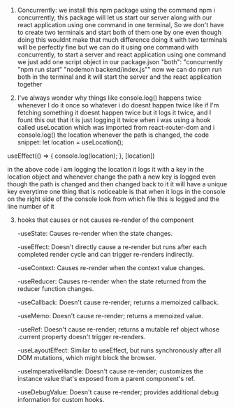 1. Concurrently: we install this npm package using the command npm i concurrently, this package will let us start our server along with our react application using one command in one terminal, So we don't have to create two terminals and start both of them one by one even though doing this wouldnt make that much difference doing it with two terminals will be perfectly fine but we can do it using one command with concurrently, to start a server and react application using one command we just add one script object in our package.json "both": "concurrently \"npm run start\" \"nodemon backend/index.js\""  now we can do npm run both in the terminal and it will start the server and the react application together

2. I've always wonder why things like console.log() happens twice whenever I do it once so whatever i do doesnt happen twice like if I'm fetching something it doesnt happen twice but it logs it twice, and I fount this out that it is just logging it twice when i was using a hook called useLocation which  was imported from react-router-dom and i console.log() the location whenever the path is changed, the code snippet: 
let location = useLocation();

  useEffect(() => {
    console.log(location);
  }, [location])

  in the above code i am logging the location it logs it with a key in the location object and whenever change the path a new key is logged even though the path is changed and then changed back to it it will have a unique key everytime one thing that is noticeable is that when it logs in the console on the right side of the console look from which file this is logged and the line number of it



3. hooks that causes or not causes re-render of the component  

    -useState: Causes re-render when the state changes.

    -useEffect: Doesn't directly cause a re-render but runs after each completed render cycle and can trigger re-renders indirectly.

    -useContext: Causes re-render when the context value changes.

    -useReducer: Causes re-render when the state returned from the reducer function changes.

    -useCallback: Doesn't cause re-render; returns a memoized callback.

    -useMemo: Doesn't cause re-render; returns a memoized value.

    -useRef: Doesn't cause re-render; returns a mutable ref object whose .current property doesn't trigger re-renders.

    -useLayoutEffect: Similar to useEffect, but runs synchronously after all DOM mutations, which might block the browser.

    -useImperativeHandle: Doesn't cause re-render; customizes the instance value that's exposed from a parent component's ref.

    -useDebugValue: Doesn't cause re-render; provides additional debug information for custom hooks.